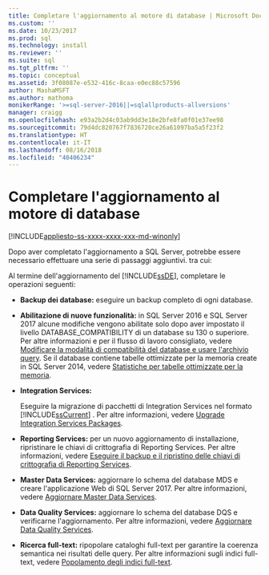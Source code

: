 ```yaml
---
title: Completare l'aggiornamento al motore di database | Microsoft Docs
ms.custom: ''
ms.date: 10/23/2017
ms.prod: sql
ms.technology: install
ms.reviewer: ''
ms.suite: sql
ms.tgt_pltfrm: ''
ms.topic: conceptual
ms.assetid: 3f08087e-e532-416c-8caa-e0ec88c57596
author: MashaMSFT
ms.author: mathoma
monikerRange: '>=sql-server-2016||=sqlallproducts-allversions'
manager: craigg
ms.openlocfilehash: e93a2b2d4c03ab9dd3e18e2bfe8fa0f01e37ee98
ms.sourcegitcommit: 79d4dc820767f7836720ce26a61097ba5a5f23f2
ms.translationtype: HT
ms.contentlocale: it-IT
ms.lasthandoff: 08/16/2018
ms.locfileid: "40406234"
---
```

# <a name="complete-the-database-engine-upgrade"></a>Completare l'aggiornamento al motore di database

[!INCLUDE[appliesto-ss-xxxx-xxxx-xxx-md-winonly](../../includes/appliesto-ss-xxxx-xxxx-xxx-md-winonly.md)]

Dopo aver completato l'aggiornamento a SQL Server, potrebbe essere necessario effettuare una serie di passaggi aggiuntivi. tra cui:  
  
Al termine dell'aggiornamento del [!INCLUDE[ssDE](../../includes/ssde-md.md)], completare le operazioni seguenti:  
  
- **Backup dei database:** eseguire un backup completo di ogni database.  

- **Abilitazione di nuove funzionalità:** in SQL Server 2016 e SQL Server 2017 alcune modifiche vengono abilitate solo dopo aver impostato il livello DATABASE_COMPATIBILITY di un database su 130 o superiore.  Per altre informazioni e per il flusso di lavoro consigliato, vedere [Modificare la modalità di compatibilità del database e usare l'archivio query](../../database-engine/install-windows/change-the-database-compatibility-mode-and-use-the-query-store.md). Se il database contiene tabelle ottimizzate per la memoria create in SQL Server 2014, vedere [Statistiche per tabelle ottimizzate per la memoria](../../relational-databases/in-memory-oltp/statistics-for-memory-optimized-tables.md).
  
- **Integration Services:**  
  
     Eseguire la migrazione di pacchetti di Integration Services nel formato [!INCLUDE[ssCurrent](../../includes/sscurrent-md.md)] . Per altre informazioni, vedere [Upgrade Integration Services Packages](../../integration-services/install-windows/upgrade-integration-services-packages.md).  
  
- **Reporting Services:** per un nuovo aggiornamento di installazione, ripristinare le chiavi di crittografia di Reporting Services. Per altre informazioni, vedere [Eseguire il backup e il ripristino delle chiavi di crittografia di Reporting Services](../../reporting-services/install-windows/ssrs-encryption-keys-back-up-and-restore-encryption-keys.md).  
  
- **Master Data Services:**  aggiornare lo schema del database MDS e creare l'applicazione Web di SQL Server 2017. Per altre informazioni, vedere [Aggiornare Master Data Services](../../database-engine/install-windows/upgrade-master-data-services.md).  
  
- **Data Quality Services:** aggiornare lo schema del database DQS e verificarne l'aggiornamento. Per altre informazioni, vedere [Aggiornare Data Quality Services](../../database-engine/install-windows/upgrade-data-quality-services.md).  
  
- **Ricerca full-text:** ripopolare cataloghi full-text per garantire la coerenza semantica nei risultati delle query. Per altre informazioni sugli indici full-text, vedere [Popolamento degli indici full-text](../../relational-databases/search/populate-full-text-indexes.md).  
  
